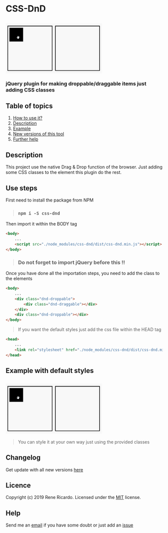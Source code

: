 # CSS-DnD

## <img align="center" alt="css-dnd example" src="src/images/example.gif" height=160 title="css-dnd example"/>

### jQuery plugin for making droppable/draggable items just adding CSS classes

## Table of topics
1. [How to use it?](#use)
1. [Description](#description)
1. [Example](#example)
1. [New versions of this tool](#changelog)
1. [Further help](#help)

## Description

This project use the native Drag & Drop function of the browser. Just adding some CSS classes to the element this plugin do the rest.

<h2 id="use">Use steps</h2>

First need to install the package from NPM

> ### `npm i -S css-dnd`

Then import it within the BODY tag

```html
<body>
    ...
    <script src="./node_modules/css-dnd/dist/css-dnd.min.js"></script>
</body>
```

> ### Do not forget to import jQuery before this !!

Once you have done all the importation steps, you need to add the class to the elements

```html
<body>
    ...
    <div class="dnd-droppable">
        <div class="dnd-draggable"></div>
    </div> 
    <div class="dnd-droppable"></div>    
</body>
```

> If you want the default styles just add the css file within the HEAD tag

```html
<head>
    ...
    <link rel="stylesheet" href="./node_modules/css-dnd/dist/css-dnd.min.css">
</head>
```

<h2 id="example">Example with default styles </h2>

## <img align="center" alt="css-dnd example" src="src/images/example.gif" height=160 title="css-dnd example"/>

> You can style it at your own way just using the provided classes 

## Changelog

Get update with all new versions [here](https://github.com/2rhop/css-dnd/releases)

## Licence
Copyright (c) 2019 Rene Ricardo. Licensed under the [MIT](https://github.com/2rhop/css-dnd/blob/master/LICENSE) license.

## Help

Send me an [email](mailto:renerp2016@gmail.com) if you have some doubt or just add an [issue](https://github.com/2rhop/css-dnd/issues)